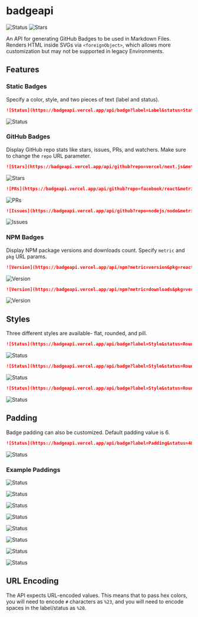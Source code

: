 # badgeapi
![Status](https://badgeapi.vercel.app/api/badge?label=API&status=online&color=%2300f000&style=rounded)
![Stars](https://badgeapi.vercel.app/api/github?repo=sorenw453/badgeapi&metric=stars&style=rounded)

An API for generating GitHub Badges to be used in Markdown Files. Renders HTML inside SVGs via `<foreignObject>`, which allows more customization but may not be supported in legacy Environments.
## Features
### Static Badges
Specify a color, style, and two pieces of text (label and status).
```md
![Status](https://badgeapi.vercel.app/api/badge?label=Label&status=Status&color=%23ff0000&style=rounded)
```
![Status](https://badgeapi.vercel.app/api/badge?label=Label&status=Status&color=%23ff0000&style=rounded)
### GitHub Badges  
Display GitHub repo stats like stars, issues, PRs, and watchers. Make sure to change the `repo` URL parameter.

```md
![Stars](https://badgeapi.vercel.app/api/github?repo=vercel/next.js&metric=stars&color=%23D4AF37&style=rounded)
```
![Stars](https://badgeapi.vercel.app/api/github?repo=vercel/next.js&metric=stars&color=%23D4AF37&style=rounded)

```md
![PRs](https://badgeapi.vercel.app/api/github?repo=facebook/react&metric=prs&style=pill&color=blue)
```
![PRs](https://badgeapi.vercel.app/api/github?repo=facebook/react&metric=prs&style=rounded&color=blue)

```md
![Issues](https://badgeapi.vercel.app/api/github?repo=nodejs/node&metric=issues&color=%23ff4500&style=rounded)
```
![Issues](https://badgeapi.vercel.app/api/github?repo=nodejs/node&metric=issues&color=%23ff4500&style=rounded)
### NPM Badges
Display NPM package versions and downloads count. Specify `metric` and `pkg` URL params.
```md
![Version](https://badgeapi.vercel.app/api/npm?metric=version&pkg=react&style=rounded)
```
![Version](https://badgeapi.vercel.app/api/npm?metric=version&pkg=react&style=rounded)
```md
![Version](https://badgeapi.vercel.app/api/npm?metric=downloads&pkg=vercel&style=rounded)
```
![Version](https://badgeapi.vercel.app/api/npm?metric=downloads&pkg=vercel&style=rounded)
## Styles
Three different styles are available- flat, rounded, and pill.
```md
![Status](https://badgeapi.vercel.app/api/badge?label=Style&status=Rounded&color=%23ff00f0&style=rounded)
```
![Status](https://badgeapi.vercel.app/api/badge?label=Style&status=Rounded&color=%23ff00f0&style=rounded)
```md
![Status](https://badgeapi.vercel.app/api/badge?label=Style&status=Rounded&color=%23ff00ff&style=flat)
```
![Status](https://badgeapi.vercel.app/api/badge?label=Style&status=Flat&color=%23ff00ff&style=flat)
```md
![Status](https://badgeapi.vercel.app/api/badge?label=Style&status=Rounded&color=%23ff00ff&style=pill)
```
![Status](https://badgeapi.vercel.app/api/badge?label=Style&status=Pill&color=%23ff00ff&style=pill)
## Padding
Badge padding can also be customized. Default padding value is 6.
```md
![Status](https://badgeapi.vercel.app/api/badge?label=Padding&status=4&color=%230000ff&style=rounded&padding=4)
```
![Status](https://badgeapi.vercel.app/api/badge?label=Padding&status=4&color=%230000ff&style=rounded&padding=4)
### Example Paddings
![Status](https://badgeapi.vercel.app/api/badge?label=Padding&status=5&color=%230000ff&style=rounded&padding=5)

![Status](https://badgeapi.vercel.app/api/badge?label=Padding&status=6&color=%230000ff&style=rounded&padding=6)

![Status](https://badgeapi.vercel.app/api/badge?label=Padding&status=7&color=%230000ff&style=rounded&padding=7)

![Status](https://badgeapi.vercel.app/api/badge?label=Padding&status=8&color=%230000ff&style=rounded&padding=8)

![Status](https://badgeapi.vercel.app/api/badge?label=Padding&status=10&color=%230000ff&style=rounded&padding=10)

![Status](https://badgeapi.vercel.app/api/badge?label=Padding&status=12&color=%230000ff&style=rounded&padding=12)

![Status](https://badgeapi.vercel.app/api/badge?label=Padding&status=14&color=%230000ff&style=rounded&padding=14)

![Status](https://badgeapi.vercel.app/api/badge?label=Padding&status=20&color=%230000ff&style=rounded&padding=20)
## URL Encoding
The API expects URL-encoded values. This means that to pass hex colors, you will need to encode `#` characters as `%23`, and you will need to encode spaces in the label/status as `%20`.
